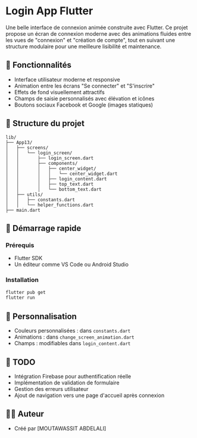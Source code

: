 # Login App Flutter

Une belle interface de connexion animée construite avec Flutter. Ce projet propose un écran de connexion moderne avec des animations fluides entre les vues de "connexion" et "création de compte", tout en suivant une structure modulaire pour une meilleure lisibilité et maintenance.

## 🌟 Fonctionnalités

- Interface utilisateur moderne et responsive
- Animation entre les écrans "Se connecter" et "S'inscrire"
- Effets de fond visuellement attractifs
- Champs de saisie personnalisés avec élévation et icônes
- Boutons sociaux Facebook et Google (images statiques)

## 📁 Structure du projet

```
lib/
├── App13/
│   ├── screens/
│   │   └── login_screen/
│   │       ├── login_screen.dart
│   │       ├── components/
│   │       │   ├── center_widget/
│   │       │   │   └── center_widget.dart
│   │       │   ├── login_content.dart
│   │       │   ├── top_text.dart
│   │       │   └── bottom_text.dart
│   ├── utils/
│   │   ├── constants.dart
│   │   └── helper_functions.dart
├── main.dart
```

## 🚀 Démarrage rapide

### Prérequis
- Flutter SDK
- Un éditeur comme VS Code ou Android Studio

### Installation
```bash
flutter pub get
flutter run
```

## 🔧 Personnalisation
- Couleurs personnalisées : dans `constants.dart`
- Animations : dans `change_screen_animation.dart`
- Champs : modifiables dans `login_content.dart`

## 📅 TODO
- Intégration Firebase pour authentification réelle
- Implémentation de validation de formulaire
- Gestion des erreurs utilisateur
- Ajout de navigation vers une page d'accueil après connexion

## 👨‍💼 Auteur
- Créé par [MOUTAWASSIT ABDELALI]



